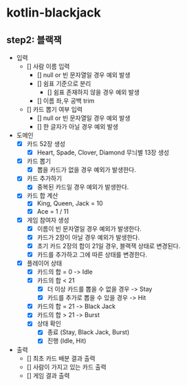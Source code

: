 # kotlin-blackjack

## step2: 블랙잭

- 입력
  - [] 사람 이름 입력
    - [] null or 빈 문자열일 경우 예외 발생
    - [] 쉼표 기준으로 분리
      - [] 쉼표 존재하지 않을 경우 예외 발생
    - [] 이름 좌,우 공백 trim
  - [] 카드 뽑기 여부 입력
    - [] null or 빈 문자열일 경우 예외 발생
    - [] 한 글자가 아닐 경우 예외 발생
- 도메인
  - [x] 카드 52장 생성
    - [x] Heart, Spade, Clover, Diamond 무늬별 13장 생성
  - [x] 카드 뽑기
    - [x] 뽑을 카드가 없을 경우 예외가 발생한다.
  - [x] 카드 추가하기
    - [x] 중복된 카드일 경우 예외가 발생한다. 
  - [x] 카드 합 계산
    - [x] King, Queen, Jack = 10
    - [x] Ace = 1 / 11
  - [x] 게임 참여자 생성
    - [x] 이름이 빈 문자열일 경우 예외가 발생한다.
    - [x] 카드가 2장이 아닐 경우 예외가 발생한다.
    - [x] 초기 카드 2장의 합이 21일 경우, 블랙잭 상태로 변경된다.  
    - [x] 카드를 추가하고 그에 따른 상태를 변경한다.
  - [x] 플레이어 상태
    - [x] 카드의 합 = 0 -> Idle 
    - [x] 카드의 합 < 21
      - [x] 더 이상 카드를 뽑을 수 없을 경우 -> Stay
      - [x] 카드를 추가로 뽑을 수 있을 경우 -> Hit
    - [x] 카드의 합 = 21 -> Black Jack
    - [x] 카드의 합 > 21 -> Burst
    - [x] 상태 확인
      - [x] 종료 (Stay, Black Jack, Burst)
      - [x] 진행 (Idle, Hit)
    
- 출력
  - [] 최초 카드 배분 결과 출력
  - [] 사람이 가지고 있는 카드 출력
  - [] 게임 결과 출력